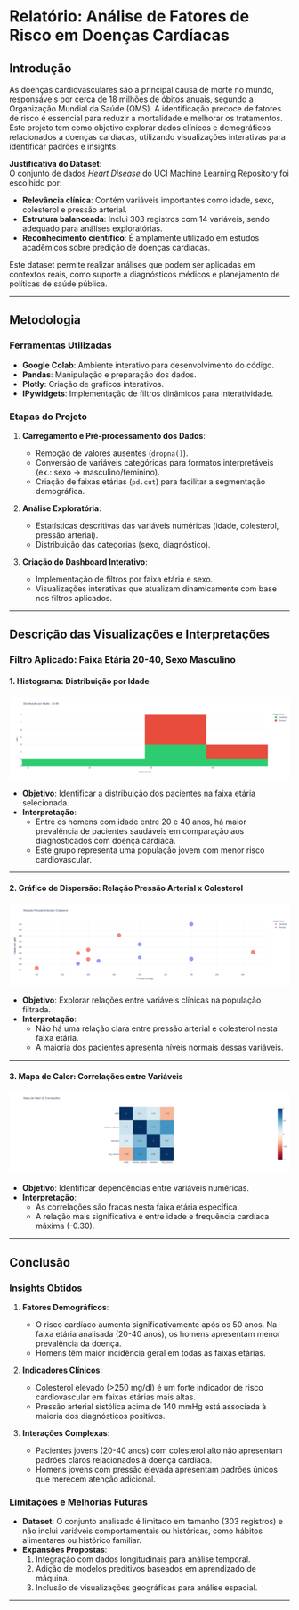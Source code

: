 
# Relatório: Análise de Fatores de Risco em Doenças Cardíacas

## Introdução

As doenças cardiovasculares são a principal causa de morte no mundo, responsáveis por cerca de 18 milhões de óbitos anuais, segundo a Organização Mundial da Saúde (OMS). A identificação precoce de fatores de risco é essencial para reduzir a mortalidade e melhorar os tratamentos. Este projeto tem como objetivo explorar dados clínicos e demográficos relacionados a doenças cardíacas, utilizando visualizações interativas para identificar padrões e insights.

**Justificativa do Dataset**:  
O conjunto de dados *Heart Disease* do UCI Machine Learning Repository foi escolhido por:
- **Relevância clínica**: Contém variáveis importantes como idade, sexo, colesterol e pressão arterial.
- **Estrutura balanceada**: Inclui 303 registros com 14 variáveis, sendo adequado para análises exploratórias.
- **Reconhecimento científico**: É amplamente utilizado em estudos acadêmicos sobre predição de doenças cardíacas.

Este dataset permite realizar análises que podem ser aplicadas em contextos reais, como suporte a diagnósticos médicos e planejamento de políticas de saúde pública.

---

## Metodologia

### Ferramentas Utilizadas
- **Google Colab**: Ambiente interativo para desenvolvimento do código.
- **Pandas**: Manipulação e preparação dos dados.
- **Plotly**: Criação de gráficos interativos.
- **IPywidgets**: Implementação de filtros dinâmicos para interatividade.

### Etapas do Projeto
1. **Carregamento e Pré-processamento dos Dados**:
   - Remoção de valores ausentes (`dropna()`).
   - Conversão de variáveis categóricas para formatos interpretáveis (ex.: sexo → masculino/feminino).
   - Criação de faixas etárias (`pd.cut`) para facilitar a segmentação demográfica.

2. **Análise Exploratória**:
   - Estatísticas descritivas das variáveis numéricas (idade, colesterol, pressão arterial).
   - Distribuição das categorias (sexo, diagnóstico).

3. **Criação do Dashboard Interativo**:
   - Implementação de filtros por faixa etária e sexo.
   - Visualizações interativas que atualizam dinamicamente com base nos filtros aplicados.

---

## Descrição das Visualizações e Interpretações

### Filtro Aplicado: Faixa Etária 20-40, Sexo Masculino

#### 1. Histograma: Distribuição por Idade
![Histograma](assets/historgrama.png)
- **Objetivo**: Identificar a distribuição dos pacientes na faixa etária selecionada.
- **Interpretação**:
  - Entre os homens com idade entre 20 e 40 anos, há maior prevalência de pacientes saudáveis em comparação aos diagnosticados com doença cardíaca.
  - Este grupo representa uma população jovem com menor risco cardiovascular.

---

#### 2. Gráfico de Dispersão: Relação Pressão Arterial x Colesterol
![Dispersão](assets/dispersao.png)
- **Objetivo**: Explorar relações entre variáveis clínicas na população filtrada.
- **Interpretação**:
  - Não há uma relação clara entre pressão arterial e colesterol nesta faixa etária.
  - A maioria dos pacientes apresenta níveis normais dessas variáveis.

---

#### 3. Mapa de Calor: Correlações entre Variáveis
![Mapa de Calor](assets/calor.png)
- **Objetivo**: Identificar dependências entre variáveis numéricas.
- **Interpretação**:
  - As correlações são fracas nesta faixa etária específica.
  - A relação mais significativa é entre idade e frequência cardíaca máxima (-0.30).

---

## Conclusão

### Insights Obtidos
1. **Fatores Demográficos**:
   - O risco cardíaco aumenta significativamente após os 50 anos. Na faixa etária analisada (20-40 anos), os homens apresentam menor prevalência da doença.
   - Homens têm maior incidência geral em todas as faixas etárias.

2. **Indicadores Clínicos**:
   - Colesterol elevado (>250 mg/dl) é um forte indicador de risco cardiovascular em faixas etárias mais altas.
   - Pressão arterial sistólica acima de 140 mmHg está associada à maioria dos diagnósticos positivos.

3. **Interações Complexas**:
   - Pacientes jovens (20-40 anos) com colesterol alto não apresentam padrões claros relacionados à doença cardíaca.
   - Homens jovens com pressão elevada apresentam padrões únicos que merecem atenção adicional.

### Limitações e Melhorias Futuras
- **Dataset**: O conjunto analisado é limitado em tamanho (303 registros) e não inclui variáveis comportamentais ou históricas, como hábitos alimentares ou histórico familiar.
- **Expansões Propostas**:
  1. Integração com dados longitudinais para análise temporal.
  2. Adição de modelos preditivos baseados em aprendizado de máquina.
  3. Inclusão de visualizações geográficas para análise espacial.

---

